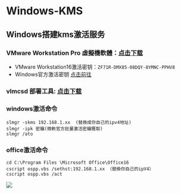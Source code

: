# Windows-KMS
## Windows搭建kms激活服务  
### VMware Workstation Pro 虛擬機軟體：[点击下载](https://www.vmware.com/products/workstation-pro/workstation-pro-evaluation.html)  
- VMware Workstation16激活密钥：``` ZF71R-DMX85-08DQY-8YMNC-PPHV8  ```  
- Windows官方激活密钥 [点击前往](https://learn.microsoft.com/en-us/previous-versions/windows/it-pro/windows-server-2012-R2-and-2012/jj612867(v=ws.11)#windows-10) 
### vlmcsd 部署工具: [点击下载](https://github.com/Wind4/vlmcsd)  
### windows激活命令
```  
slmgr -skms 192.168.1.xx  (替換成你自己的ipv4地址)
slmgr -ipk 密鑰(微軟官方批量激活密鑰獲取)
slmgr /ato  
```  
### office激活命令  
```  
cd C:\Program Files \Microsoft Office\Office16
cscript ospp.vbs /sethst:192.168.1.xx （替換你自己的ipV4）
cscript ospp.vbs /act  
```  
![](https://www.freedidi.com/wp-content/uploads/2022/10/freedidi_logo.jpg)
